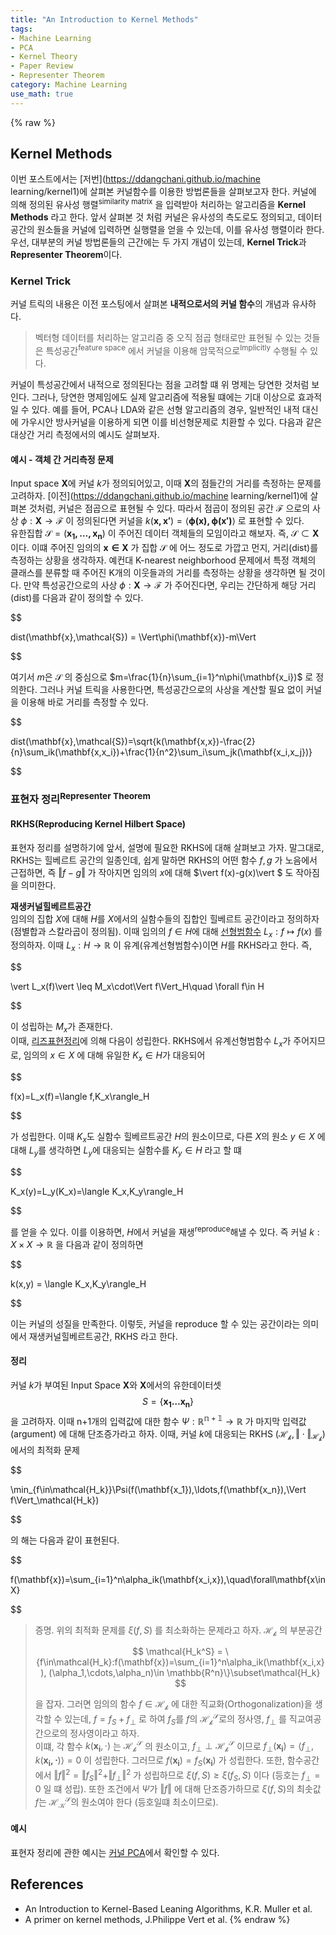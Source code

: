 ```yaml
---
title: "An Introduction to Kernel Methods"
tags:
- Machine Learning
- PCA
- Kernel Theory
- Paper Review
- Representer Theorem
category: Machine Learning
use_math: true
---
```

{% raw %}
  
## Kernel Methods
이번 포스트에서는 [저번](https://ddangchani.github.io/machine learning/kernel1)에 살펴본 커널함수를 이용한 방법론들을 살펴보고자 한다. 커널에 의해 정의된 유사성 행렬<sup>similarity matrix</sup> 을 입력받아 처리하는 알고리즘을 **Kernel Methods** 라고 한다. 앞서 살펴본 것 처럼 커널은 유사성의 측도로도 정의되고, 데이터공간의 원소들을 커널에 입력하면 실행렬을 얻을 수 있는데, 이를 유사성 행렬이라 한다. 우선, 대부분의 커널 방법론들의 근간에는 두 가지 개념이 있는데, **Kernel Trick**과 **Representer Theorem**이다. 

### Kernel Trick
커널 트릭의 내용은 이전 포스팅에서 살펴본 **내적으로서의 커널 함수**의 개념과 유사하다.   
> 벡터형 데이터를 처리하는 알고리즘 중 오직 점곱 형태로만 표현될 수 있는 것들은 특성공간<sup>feature space</sup> 에서 커널을 이용해 암묵적으로<sup>Implicitly</sup> 수행될 수 있다.

커널이 특성공간에서 내적으로 정의된다는 점을 고려할 떄 위 명제는 당연한 것처럼 보인다. 그러나, 당연한 명제임에도 실제 알고리즘에 적용될 떄에는 기대 이상으로 효과적일 수 있다. 예를 들어, PCA나 LDA와 같은 선형 알고리즘의 경우, 일반적인 내적 대신에 가우시안 방사커널을 이용하게 되면 이를 비선형문제로 치환할 수 있다. 다음과 같은 대상간 거리 측정에서의 예시도 살펴보자.   
#### 예시 - 객체 간 거리측정 문제
Input space $\mathbf{X}$에 커널 $k$가 정의되어있고, 이때 $\mathbf{X}$의 점들간의 거리를 측정하는 문제를 고려하자. [이전](https://ddangchani.github.io/machine learning/kernel1)에 살펴본 것처럼, 커널은 점곱으로 표현될 수 있다. 따라서 점곱이 정의된 공간 $\mathcal{F}$ 으로의 사상 $\phi:\mathbf{X}\to \mathcal{F}$ 이 정의된다면 커널을 $k(\mathbf{x,x'})=\langle\mathbf{\phi(x),\phi(x')}\rangle$ 로 표현할 수 있다.   
유한집합 $\mathcal{S}=(\mathbf{x_1,\ldots,x_n})$ 이 주어진 데이터 객체들의 모임이라고 해보자. 즉, $\mathcal{S}\subset\mathbf{X}$ 이다. 이떄 주어진 임의의 $\mathbf{x\in X}$ 가 집합 $\mathcal{S}$ 에 어느 정도로 가깝고 먼지, 거리(dist)를 측정하는 상황을 생각하자. 예컨대 K-nearest neighborhood 문제에서 특정 객체의 클래스를 분류할 때 주어진 K개의 이웃들과의 거리를 측정하는 상황을 생각하면 될 것이다. 만약 특성공간으로의 사상 $\phi:\mathbf{X}\to \mathcal{F}$ 가 주어진다면, 우리는 간단하게 해당 거리(dist)를 다음과 같이 정의할 수 있다.   

$$

dist(\mathbf{x},\mathcal{S}) = \Vert\phi(\mathbf{x})-m\Vert

$$   

여기서 $m$은 $\mathcal{S}$ 의 중심으로 $m=\frac{1}{n}\sum_{i=1}^n\phi(\mathbf{x_i})$ 로 정의한다. 그러나 커널 트릭을 사용한다면, 특성공간으로의 사상을 계산할 필요 없이 커널을 이용해 바로 거리를 측정할 수 있다.   

$$

dist(\mathbf{x},\mathcal{S})=\sqrt{k(\mathbf{x,x})-\frac{2}{n}\sum_ik(\mathbf{x,x_i})+\frac{1}{n^2}\sum_i\sum_jk(\mathbf{x_i,x_j})}

$$   

### 표현자 정리<sup>Representer Theorem</sup>   
#### RKHS(Reproducing Kernel Hilbert Space)
표현자 정리를 설명하기에 앞서, 설명에 필요한 RKHS에 대해 살펴보고 가자. 말그대로, RKHS는 힐베르트 공간의 일종인데, 쉽게 말하면 RKHS의 어떤 함수 $f,g$ 가 노음에서 근접하면, 즉 $\Vert f-g\Vert$ 가 작아지면 임의의 $x$에 대해 $\vert f(x)-g(x)\vert $ 도 작아짐을 의미한다.   

**재생커널힐베르트공간**   
임의의 집합 $X$에 대해 $H$를 $X$에서의 실함수들의 집합인 힐베르트 공간이라고 정의하자(점별합과 스칼라곱이 정의됨). 이때 임의의 $f\in H$에 대해 [선형범함수](https://ddangchani.github.io/mathematics/실해석학12) $L_x:f\mapsto f(x)$ 를 정의하자. 이때 $L_x:H\to \mathbb{R}$ 이 유계(유계선형범함수)이면 $H$를 RKHS라고 한다. 즉,    

$$

\vert L_x(f)\vert \leq M_x\cdot\Vert f\Vert_H\quad \forall f\in H

$$   

이 성립하는 $M_x$가 존재한다.    
이때, [리즈표현정리](https://ddangchani.github.io/mathematics/실해석학12)에 의해 다음이 성립한다. RKHS에서 유계선형범함수 $L_x$가 주어지므로, 임의의 $x\in X$ 에 대해 유일한 $K_x\in H$가 대응되어   

$$

f(x)=L_x(f)=\langle f,K_x\rangle_H

$$   

가 성립한다. 이때 $K_x$도 실함수 힐베르트공간 $H$의 원소이므로, 다른 
$X$의 원소 $y\in X$ 에 대해 $L_y$를 생각하면 $L_y$에 대응되는 실함수를 $K_y\in H$ 라고 할 떄   

$$

K_x(y)=L_y(K_x)=\langle K_x,K_y\rangle_H

$$

를 얻을 수 있다. 이를 이용하면, $H$에서 커널을 재생<sup>reproduce</sup>해낼 수 있다. 즉 커널 $k:X\times X\to \mathbb{R}$ 을 다음과 같이 정의하면   

$$

k(x,y) = \langle K_x,K_y\rangle_H

$$   

이는 커널의 성질을 만족한다. 이렇듯, 커널을 reproduce 할 수 있는 공간이라는 의미에서 재생커널힐베르트공간, RKHS 라고 한다.   

#### 정리
커널 $k$가 부여된 Input Space $\mathbf{X}$와 $\mathbf{X}$에서의 유한데이터셋 $$S=\{\mathbf{x_1\ldots x_n}\}$$ 을 고려하자. 이때 n+1개의 입력값에 대한 함수 $\Psi:\mathbb{R^{n+1}\to R}$ 가 마지막 입력값(argument) 에 대해 단조증가라고 하자. 이때, 커널 $k$에 대응되는 RKHS $(\mathcal{H_k},\Vert\cdot\Vert_\mathcal{H_k})$에서의 최적화 문제   

$$

\min_{f\in\mathcal{H_k}}\Psi(f(\mathbf{x_1}),\ldots,f(\mathbf{x_n}),\Vert f\Vert_\mathcal{H_k})

$$   

의 해는 다음과 같이 표현된다.   

$$

f(\mathbf{x})=\sum_{i=1}^n\alpha_ik(\mathbf{x_i,x}),\quad\forall\mathbf{x\in X}

$$   

> 증명.
> 위의 최적화 문제를 $\xi(f,S)$ 를 최소화하는 문제라고 하자. $\mathcal{H_k}$ 의 부분공간   
> 
> $$ \mathcal{H_k^S} = \{f\in\mathcal{H_k}:f(\mathbf{x})=\sum_{i=1}^n\alpha_ik(\mathbf{x_i,x}), (\alpha_1,\cdots,\alpha_n)\in \mathbb{R^n}\}\subset\mathcal{H_k} $$   
> 
> 을 잡자. 그러면 임의의 함수 $f\in\mathcal{H_k}$ 에 대한 직교화(Orthogonalization)을 생각할 수 있는데, $f=f_S+f_\perp$ 로 하여 $f_S$를 $f$의 $\mathcal{H_k^S}$로의 정사영, $f_\perp$ 를 직교여공간으로의 정사영이라고 하자.   
> 이떄, 각 함수 $k(\mathbf{x_i},\cdot)$ 는 $\mathcal{H_k^S}$ 의 원소이고, $f_\perp\perp\mathcal{H_k^S}$ 이므로 $f_\perp(\mathbf{x_i})=\langle f_\perp,k(\mathbf{x_i,\cdot})\rangle = 0$ 이 성립한다. 그러므로 $f(\mathbf{x_i})=f_S(\mathbf{x_i})$ 가 성립한다.
> 또한, 함수공간에서 $\Vert f\Vert^2 = \Vert f_S\Vert^2+\Vert f_\perp\Vert^2$ 가 성립하므로 $\xi(f,S)\geq\xi(f_S,S)$ 이다 (등호는 $f_\perp=0$ 일 떄 성립). 또한 조건에서 $\Psi$가 $\Vert f\Vert$ 에 대해 단조증가하므로 $\xi(f,S)$의 최솟값 $f$는 $\mathcal{H_K^S}$의 원소여야 한다 (등호일떄 최소이므로).

#### 예시
표현자 정리에 관한 예시는 [커널 PCA](https://ddangchani.github,io/ml/kernelpca)에서 확인할 수 있다.


## References
- An Introduction to Kernel-Based Leaning Algorithms, K.R. Muller et al.
- A primer on kernel methods, J.Philippe Vert et al.
{% endraw %}